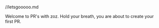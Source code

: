 //letsgooooo.md 

Welcome to PR's with zoz. Hold your breath, you are about to create your first PR. 


